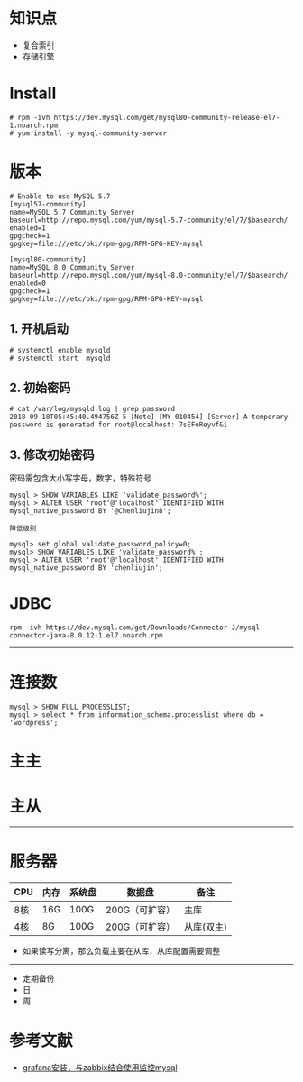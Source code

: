 # 知识点
* 复合索引
* 存储引擎




# Install

```
# rpm -ivh https://dev.mysql.com/get/mysql80-community-release-el7-1.noarch.rpm
# yum install -y mysql-community-server
```

# 版本

```
# Enable to use MySQL 5.7
[mysql57-community]
name=MySQL 5.7 Community Server
baseurl=http://repo.mysql.com/yum/mysql-5.7-community/el/7/$basearch/
enabled=1
gpgcheck=1
gpgkey=file:///etc/pki/rpm-gpg/RPM-GPG-KEY-mysql

[mysql80-community]
name=MySQL 8.0 Community Server
baseurl=http://repo.mysql.com/yum/mysql-8.0-community/el/7/$basearch/
enabled=0
gpgcheck=1
gpgkey=file:///etc/pki/rpm-gpg/RPM-GPG-KEY-mysql
```

## 1. 开机启动
```
# systemctl enable mysqld
# systemctl start  mysqld
```

## 2. 初始密码

```
# cat /var/log/mysqld.log | grep password
2018-09-18T05:45:40.494756Z 5 [Note] [MY-010454] [Server] A temporary password is generated for root@localhost: 7sEFoReyvf&i
```

## 3. 修改初始密码

密码需包含大小写字母，数字，特殊符号

```
mysql > SHOW VARIABLES LIKE 'validate_password%';
mysql > ALTER USER 'root'@'localhost' IDENTIFIED WITH mysql_native_password BY '@Chenliujin8';
```

`降低级别`

```
mysql> set global validate_password_policy=0;
mysql> SHOW VARIABLES LIKE 'validate_password%';
mysql > ALTER USER 'root'@'localhost' IDENTIFIED WITH mysql_native_password BY 'chenliujin';
```

# JDBC

```
rpm -ivh https://dev.mysql.com/get/Downloads/Connector-J/mysql-connector-java-8.0.12-1.el7.noarch.rpm
```

---

# 连接数
```
mysql > SHOW FULL PROCESSLIST;
mysql > select * from information_schema.processlist where db = 'wordpress';
```

# 主主

# 主从

---

# 服务器
| CPU | 内存 | 系统盘 | 数据盘 | 备注 |
| --- | --- | --- | --- | --- |
| 8核 | 16G | 100G | 200G（可扩容）| 主库 |
| 4核 | 8G  | 100G | 200G（可扩容）| 从库(双主) |

- 如果读写分离，那么负载主要在从库，从库配置需要调整

---




- 定期备份
 - 日
 - 周

# 参考文献
- [grafana安装，与zabbix结合使用监控mysql](http://makaidong.com/stubborn_cow/1/859252_9586723.html)
